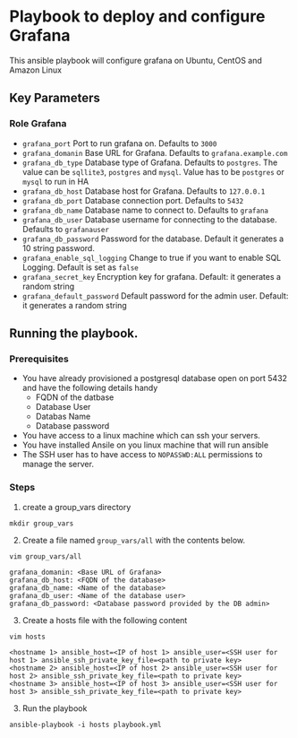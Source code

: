 # Playbook to deploy and configure Grafana

This ansible playbook will configure grafana on Ubuntu, CentOS and Amazon Linux

## Key Parameters
### Role Grafana
* `grafana_port` Port to run grafana on. Defaults to `3000`
* `grafana_domanin` Base URL for Grafana. Defaults to `grafana.example.com`
* `grafana_db_type` Database type of Grafana. Defaults to `postgres`. The value can be `sqllite3`, `postgres` and `mysql`. Value has to be `postgres` or `mysql` to run in HA
* `grafana_db_host` Database host for Grafana. Defaults to `127.0.0.1`
* `grafana_db_port` Database connection port. Defaults to `5432`
* `grafana_db_name` Database name to connect to. Defaults to `grafana`
* `grafana_db_user` Database username for connecting to the database. Defaults to `grafanauser`
* `grafana_db_password` Password for the database. Default it generates a 10 string password.
* `grafana_enable_sql_logging` Change to true if you want to enable SQL Logging. Default is set as `false`
* `grafana_secret_key` Encryption key for grafana. Default: it generates a random string
* `grafana_default_password` Default password for the admin user. Default: it generates a random string

## Running the playbook. 

### Prerequisites
* You have already provisioned a postgresql database open on port 5432 and have the following details handy 
  * FQDN of the datbase
  * Database User
  * Databas Name
  * Database password
* You have access to a linux machine which can ssh your servers.
* You have installed Ansile on you linux machine that will run ansible
* The SSH user has to have access to `NOPASSWD:ALL` permissions to manage the server. 
### Steps
1. create a group_vars directory
```
mkdir group_vars
```

2. Create a file named `group_vars/all` with the contents below. 
```
vim group_vars/all
```
```
grafana_domanin: <Base URL of Grafana>
grafana_db_host: <FQDN of the database>
grafana_db_name: <Name of the database>
grafana_db_user: <Name of the database user>
grafana_db_password: <Database password provided by the DB admin>
```
3. Create a hosts file with the following content
```
vim hosts
```
```
<hostname 1> ansible_host=<IP of host 1> ansible_user=<SSH user for host 1> ansible_ssh_private_key_file=<path to private key>
<hostname 2> ansible_host=<IP of host 2> ansible_user=<SSH user for host 2> ansible_ssh_private_key_file=<path to private key>
<hostname 3> ansible_host=<IP of host 3> ansible_user=<SSH user for host 3> ansible_ssh_private_key_file=<path to private key>
```

3. Run the playbook
```
ansible-playbook -i hosts playbook.yml
```
